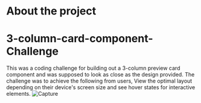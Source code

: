 # About the project

# 3-column-card-component-Challenge
This was a coding challenge for building out a 3-column preview card component and was supposed to look as close as the design provided. 
The challenge was to achieve the following from users, View the optimal layout depending on their device's screen size and see hover states for interactive elements.
![Capture](https://user-images.githubusercontent.com/48310207/181750507-b74b2c3d-5702-4026-a5cf-a3e8038f027f.PNG)

